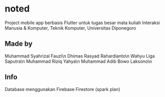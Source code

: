 # noted

Project mobile app berbasis Flutter untuk tugas besar mata kuliah Interaksi Manusia & Komputer, Teknik Komputer, Universitas Diponegoro

## Made by

Muhammad Syahrizal Fauzi\n
Dhimas Rasyad Rahardianto\n
Wahyu Liga Saputra\n
Muhammad Riziq Yahya\n
Muhammad Adib Bowo Laksono\n

## Info

Database menggunakan Firebase Firestore (spark plan)
